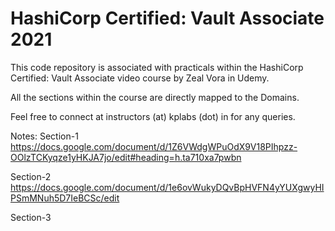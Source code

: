# HashiCorp Certified: Vault Associate 2021

This code repository is associated with practicals within the HashiCorp Certified: Vault Associate video course by Zeal Vora in Udemy.

All the sections within the course are directly mapped to the Domains.

Feel free to connect at instructors (at) kplabs (dot) in for any queries.

Notes:
Section-1
https://docs.google.com/document/d/1Z6VWdgWPuOdX9V18PIhpzz-OOlzTCKyqze1yHKJA7jo/edit#heading=h.ta710xa7pwbn

Section-2
https://docs.google.com/document/d/1e6ovWukyDQvBpHVFN4yYUXgwyHIPSmMNuh5D7IeBCSc/edit

Section-3
